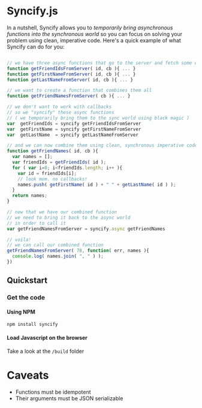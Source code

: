 # Syncify.js

In a nutshell, Syncify allows you to *temporarily bring asynchronous functions into the synchronous world* so you
can focus on solving your problem using clean, imperative code. Here's a quick example of what Syncify can do for you:

```javascript

// we have three async functions that go to the server and fetch some data
function getFriendIdsFromServer( id, cb ){ ... }
function getFirstNameFromServer( id, cb ){ ... }
function getLastNameFromServer( id, cb ){ ... }

// we want to create a function that combines them all
function getFriendNamesFromServer( cb ){ ... }

// we don't want to work with callbacks
// so we "syncify" these async functions
// ( we temporarily bring them to the sync world using black magic )
var  getFriendIds = syncify getFriendIdsFromServer
var  getFirstName = syncify getFirstNameFromServer
var  getLastName  = syncify getLastNameFromServer

// and we can now combine them using clean, synchronous imperative code
function getFriendNames( id, cb ){
  var names = [];
  var friendIds = getFriendIds( id );
  for ( var i=0; i<friendIds.length; i++ ){
    var id = friendIds[i];
    // look mom. no callbacks!
    names.push( getFirstName( id ) + " " + getLastName( id ) );
  }
  return names;
}

// now that we have our combined function
// we need to bring it back to the async world
// in order to call it
var getFriendNamesFromServer = syncify.async getFriendNames

// voila!
// we can call our combined function
getFriendNamesFromServer( 78, function( err, names ){
  console.log( names.join( ", " ) );
})


```


## Quickstart

### Get the code

#### Using NPM

```shell
npm install syncify
```

#### Load Javascript on the browser

Take a look at the `/build` folder

# Caveats

* Functions must be idempotent
* Their arguments must be JSON serializable

